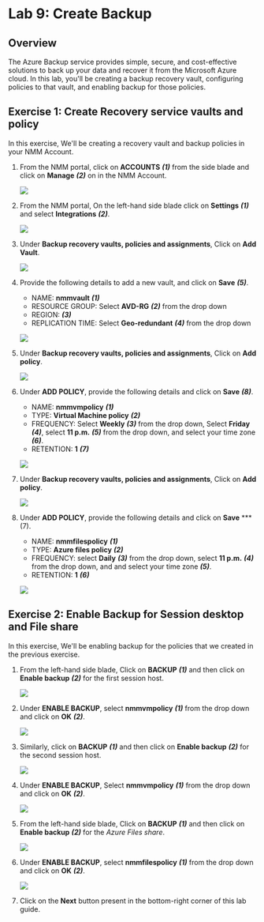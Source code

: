 # Lab 9: Create Backup

## Overview

The Azure Backup service provides simple, secure, and cost-effective solutions to back up your data and recover it from the Microsoft Azure cloud. In this lab, you'll be creating a backup recovery vault, configuring policies to that vault, and enabling backup for those policies.

## Exercise 1: Create Recovery service vaults and policy

In this exercise, We'll be creating a recovery vault and backup policies in your NMM Account.

1. From the NMM portal, click on **ACCOUNTS** ***(1)*** from the side blade and click on **Manage** ***(2)*** on in the NMM Account.

   ![](media/2s1.png)

1. From the NMM portal, On the left-hand side blade click on **Settings** ***(1)*** and select **Integrations** ***(2)***.
 
   ![](media/7s1.png)
   
1. Under **Backup recovery vaults, policies and assignments**, Click on **Add Vault**.

   ![](media/7s2.png)
   
1. Provide the following details to add a new vault, and click on **Save** ***(5)***.

   - NAME:  **nmmvault** ***(1)***
   - RESOURCE GROUP:  Select **AVD-RG** ***(2)*** from the drop down
   - REGION:  **<inject key="Resource group Location" enableCopy="false" />** ***(3)***
   - REPLICATION TIME: Select **Geo-redundant** ***(4)*** from the drop down
   
   ![](media/7s3.png)
   
1. Under **Backup recovery vaults, policies and assignments**, Click on **Add policy**.

   ![](media/7s4.png)
   
1. Under **ADD POLICY**, provide the following details and click on **Save** ***(8)***.

   - NAME:  **nmmvmpolicy** ***(1)***
   - TYPE:  **Virtual Machine policy** ***(2)***
   - FREQUENCY: Select **Weekly** ***(3)*** from the drop down, Select **Friday** ***(4)***, select **11 p.m.** ***(5)*** from the drop down, and select your time zone ***(6)***.
   - RETENTION:  **1** ***(7)***
   
   ![](media/7s5.png)
   
1. Under **Backup recovery vaults, policies and assignments**, Click on **Add policy**.

   ![](media/7s4.png)
   
1. Under **ADD POLICY**, provide the following details and click on **Save** ***(7).

   - NAME: **nmmfilespolicy** ***(1)***
   - TYPE: **Azure files policy** ***(2)***
   - FREQUENCY: select **Daily** ***(3)*** from the drop down, select **11 p.m.** ***(4)*** from the drop down, and and select your time zone ***(5)***.
   - RETENTION: **1** ***(6)***
   
   ![](media/7ss6.png)
   
## Exercise 2: Enable Backup for Session desktop and File share

In this exercise, We'll be enabling backup for the policies that we created in the previous exercise.
   
1. From the left-hand side blade, Click on **BACKUP** ***(1)*** and then click on **Enable backup** ***(2)*** for the first session host.

   ![](media/7s7.png)
   
1. Under **ENABLE BACKUP**, select **nmmvmpolicy** ***(1)*** from the drop down and click on **OK** ***(2)***.

   ![](media/7s8.png)
   
1. Similarly, click on **BACKUP** ***(1)*** and then click on **Enable backup** ***(2)*** for the second session host.

   ![](media/7s9.png)
   
1. Under **ENABLE BACKUP**, Select **nmmvmpolicy** ***(1)*** from the drop down and click on **OK** ***(2)***.

   ![](media/7s10.png)
   
1. From the left-hand side blade, Click on **BACKUP** ***(1)*** and then click on **Enable backup** ***(2)*** for the *Azure Files share*.

   ![](media/7s11.png)
   
1. Under **ENABLE BACKUP**, select **nmmfilespolicy** ***(1)*** from the drop down and click on **OK** ***(2)***. 

   ![](media/7s12.png)
   
1. Click on the **Next** button present in the bottom-right corner of this lab guide.




